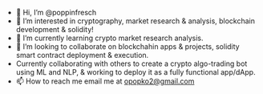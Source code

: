 - 👋 Hi, I’m @poppinfresch
- 👀 I’m interested in cryptography, market research & analysis, blockchain development & solidity!
- 🌱 I’m currently learning crypto market research analysis.
- 💞️ I’m looking to collaborate on blockchahin apps & projects, solidity smart contract deployment & execution.
- Currently collaborating with others to create a crypto algo-trading bot using ML and NLP, & working to deploy it as a fully functional app/dApp.
- 📫 How to reach me email me at opopko2@gmail.com

<!---
poppinfresch/poppinfresch is a ✨ special ✨ repository because its `README.md` (this file) appears on your GitHub profile.
You can click the Preview link to take a look at your changes.
--->
